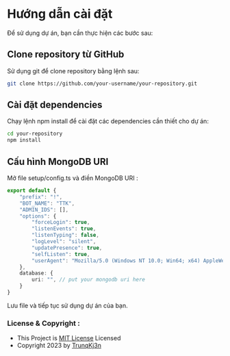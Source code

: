 # Hướng dẫn cài đặt

Để sử dụng dự án, bạn cần thực hiện các bước sau:

## Clone repository từ GitHub
Sử dụng git để clone repository bằng lệnh sau:

```bash
git clone https://github.com/your-username/your-repository.git

```
## Cài đặt dependencies

Chạy lệnh npm install để cài đặt các dependencies cần thiết cho dự án:

```bash
cd your-repository
npm install
```

## Cấu hình MongoDB URI

Mở file setup/config.ts và điền MongoDB URI :

```ts
export default {
    "prefix": "!",
    "BOT_NAME": "TTK",
    "ADMIN_IDS": [],
    "options": {
        "forceLogin": true,
        "listenEvents": true,
        "listenTyping": false,
        "logLevel": "silent",
        "updatePresence": true,
        "selfListen": true,
        "userAgent": "Mozilla/5.0 (Windows NT 10.0; Win64; x64) AppleWebKit/537.36 (KHTML, like Gecko) Safari/537.36"
    },
    database: {
        uri: "", // put your mongodb uri here
    }
}
```
Lưu file và tiếp tục sử dụng dự án của bạn.

### License & Copyright :

- This Project is
  [MIT License](https://github.com/TrunqKj3n/TelegramBot_Typescript/blob/main/LICENSE)
  Licensed
- Copyright 2023 by [TrunqKj3n](https://facebook.com/ThieuTrungKi3n)
